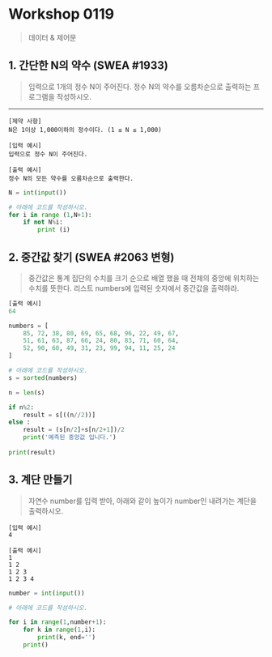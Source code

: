 # Workshop 0119

> 데이터 & 제어문



## 1. 간단한 N의 약수 (SWEA #1933)

> 입력으로 1개의 정수 N이 주어진다. 정수 N의 약수를 오름차순으로 출력하는 프로그램을 작성하시오.

------

```
[제약 사항]
N은 1이상 1,000이하의 정수이다. (1 ≤ N ≤ 1,000)

[입력 예시]
입력으로 정수 N이 주어진다.

[출력 예시]
정수 N의 모든 약수를 오름차순으로 출력한다.
```



```python
N = int(input())

# 아래에 코드를 작성하시오.
for i in range (1,N+1):
    if not N%i:
        print (i)
```



## 2. 중간값 찾기 (SWEA #2063 변형)

> 중간값은 통계 집단의 수치를 크기 순으로 배열 했을 때 전체의 중앙에 위치하는 수치를 뜻한다. 리스트 numbers에 입력된 숫자에서 중간값을 출력하라.

```python
[출력 예시]
64
```



```python
numbers = [
    85, 72, 38, 80, 69, 65, 68, 96, 22, 49, 67,
    51, 61, 63, 87, 66, 24, 80, 83, 71, 60, 64, 
    52, 90, 60, 49, 31, 23, 99, 94, 11, 25, 24
]

# 아래에 코드를 작성하시오.
s = sorted(numbers)

n = len(s)

if n%2:
    result = s[((n//2))]
else :
    result = (s[n/2]+s[n/2+1])/2
    print('예측된 중앙값 입니다.')
    
print(result)
```



## 3. 계단 만들기

> 자연수 number를 입력 받아, 아래와 같이 높이가 number인 내려가는 계단을 출력하시오.

```
[입력 예시]
4

[출력 예시]
1
1 2
1 2 3
1 2 3 4
```



```python
number = int(input())

# 아래에 코드를 작성하시오.

for i in range(1,number+1):
    for k in range(1,i):
        print(k, end='')
    print()
```

